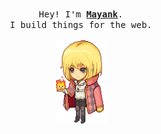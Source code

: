 <p align="center">
  <br>
  <samp>
    <span>
      Hey! I'm <a rel="nofollow noopener noreferrer" target="_blank" href="https://errmayank.com"><b>Mayank</b></a>.
    </span>
    <br>
    <span>
      I build things for the web.
    </span>
    <br>
  </samp>
  <br>
  <img src="https://raw.githubusercontent.com/errmayank/errmayank/main/assets/howl.gif" width="80px" />
  <br>
  <br>
</p>
